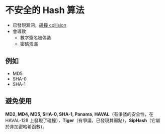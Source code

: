 # 不安全的 Hash 算法
- 已發現漏洞，[碰撞 collision](碰撞%20collision.md)
- 會導致
	- 數字簽名被偽造
	- 密碼洩漏

## 例如
- MD5
- SHA-0
- SHA-1

## 避免使用
**MD2, MD4, MD5, SHA-0, SHA-1, Panama**, **HAVAL**（有爭議的安全性，在 HAVAL-128 上發現了碰撞），**Tiger**（有爭議，已發現其弱點），**SipHash**（它屬於非加密哈希函數）。